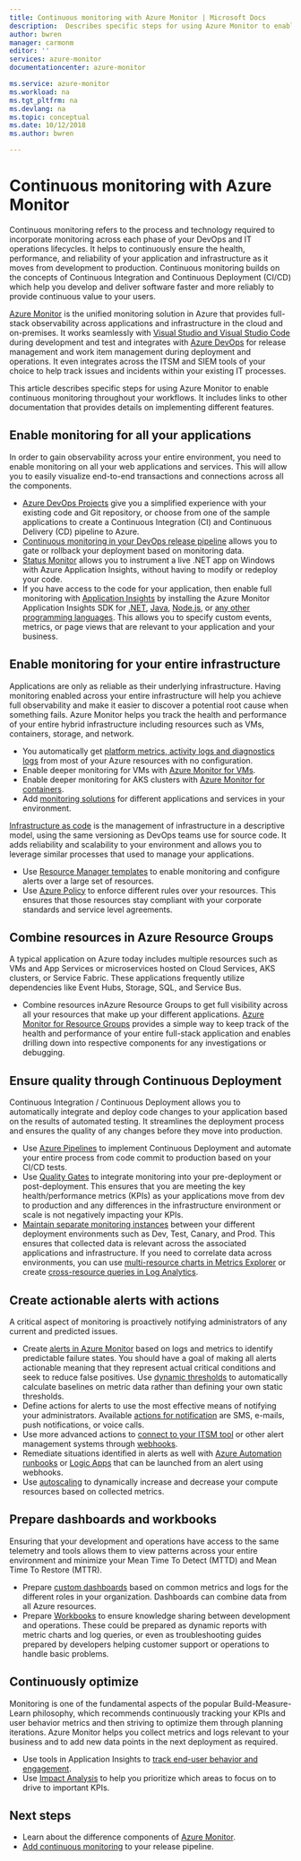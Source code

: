 ```yaml
---
title: Continuous monitoring with Azure Monitor | Microsoft Docs
description:  Describes specific steps for using Azure Monitor to enable Continuous monitoring throughout your workflows.
author: bwren
manager: carmonm
editor: ''
services: azure-monitor
documentationcenter: azure-monitor

ms.service: azure-monitor
ms.workload: na
ms.tgt_pltfrm: na
ms.devlang: na
ms.topic: conceptual
ms.date: 10/12/2018
ms.author: bwren

---
```


# Continuous monitoring with Azure Monitor

Continuous monitoring refers to the process and technology required to incorporate monitoring across each phase of your DevOps and IT operations lifecycles. It helps to continuously ensure the health, performance, and reliability of your application and infrastructure as it moves from development to production. Continuous monitoring builds on the concepts of Continuous Integration and Continuous Deployment (CI/CD) which help you develop and deliver software faster and more reliably to provide continuous value to your users.

[Azure Monitor](overview.md) is the unified monitoring solution in Azure that provides full-stack observability across applications and infrastructure in the cloud and on-premises. It works seamlessly with [Visual Studio and Visual Studio Code](https://visualstudio.microsoft.com/) during development and test and integrates with [Azure DevOps](/azure/devops/user-guide/index) for release management and work item management during deployment and operations. It even integrates across the ITSM and SIEM tools of your choice to help track issues and incidents within your existing IT processes.

This article describes specific steps for using Azure Monitor to enable continuous monitoring throughout your workflows. It includes links to other documentation that provides details on implementing different features.


## Enable monitoring for all your applications
In order to gain observability across your entire environment, you need to enable monitoring on all your web applications and services. This will allow you to easily visualize end-to-end transactions and connections across all the components.

- [Azure DevOps Projects](../devops-project/overview.md) give you a simplified experience with your existing code and Git repository, or choose from one of the sample applications to create a Continuous Integration (CI) and Continuous Delivery (CD) pipeline to Azure.
- [Continuous monitoring in your DevOps release pipeline](../application-insights/app-insights-vsts-continuous-monitoring.md) allows you to gate or rollback your deployment based on monitoring data.
- [Status Monitor](../application-insights/app-insights-monitor-performance-live-website-now.md)  allows you to instrument a live .NET app on Windows with Azure Application Insights, without having to modify or redeploy your code.
- If you have access to the code for your application, then enable full monitoring with [Application Insights](../application-insights/app-insights-overview.md) by installing the Azure Monitor Application Insights SDK for [.NET](../application-insights/quick-monitor-portal.md), [Java](../application-insights/app-insights-java-quick-start.md), [Node.js](../application-insights/app-insights-nodejs-quick-start.md), or [any other programming languages](../application-insights/app-insights-platforms.md). This allows you to specify custom events, metrics, or page views that are relevant to your application and your business.



## Enable monitoring for your entire infrastructure
Applications are only as reliable as their underlying infrastructure. Having monitoring enabled across your entire infrastructure will help you achieve full observability and make it easier to discover a potential root cause when something fails. Azure Monitor helps you track the health and performance of your entire hybrid infrastructure including resources such as VMs, containers, storage, and network.

- You automatically get [platform metrics, activity logs and diagnostics logs](platform/data-sources.md) from most of your Azure resources with no configuration.
- Enable deeper monitoring for VMs with [Azure Monitor for VMs](insights/vminsights-overview.md).
-  Enable deeper monitoring for AKS clusters with [Azure Monitor for containers](insights/container-insights-overview.md).
- Add [monitoring solutions](insights/solutions-inventory.md) for different applications and services in your environment.


[Infrastructure as code](/devops/learn/what-is-infrastructure-as-code) is the management of infrastructure in a descriptive model, using the same versioning as DevOps teams use for source code. It adds reliability and scalability to your environment and allows you to leverage similar processes that used to manage your applications.

-  Use [Resource Manager templates](../azure-monitor/platform/template-workspace-configuration.md) to enable monitoring and configure alerts over a large set of resources.
- Use [Azure Policy](../governance/policy/overview.md) to enforce different rules over your resources. This ensures that those resources stay compliant with your corporate standards and service level agreements. 


##	Combine resources in Azure Resource Groups
A typical application on Azure today includes multiple resources such as VMs and App Services or microservices hosted on Cloud Services, AKS clusters, or Service Fabric. These applications frequently utilize dependencies like Event Hubs, Storage, SQL, and Service Bus.

- Combine resources inAzure Resource Groups to get full visibility across all your resources that make up your different applications. [Azure Monitor for Resource Groups](../monitoring-and-diagnostics/resource-group-insights.md) provides a simple way to keep track of the health and performance of your entire full-stack application and enables drilling down into respective components for any investigations or debugging.

## Ensure quality through Continuous Deployment
Continuous Integration / Continuous Deployment allows you to automatically integrate and deploy code changes to your application based on the results of automated testing. It streamlines the deployment process and ensures the quality of any changes before they move into production.


- Use [Azure Pipelines](/azure/devops/pipelines) to implement Continuous Deployment and automate your entire process from code commit to production based on your CI/CD tests.
- Use [Quality Gates](/devops/pipelines/release/approvals/gates) to integrate monitoring into your pre-deployment or post-deployment. This ensures that you are meeting the key health/performance metrics (KPIs) as your applications move from dev to production and any differences in the infrastructure environment or scale is not negatively impacting your KPIs.
- [Maintain separate monitoring instances](../application-insights/app-insights-separate-resources.md) between your different deployment environments such as Dev, Test, Canary, and Prod. This ensures that collected data is relevant across the associated applications and infrastructure. If you need to correlate data across environments, you can use [multi-resource charts in Metrics Explorer](../monitoring-and-diagnostics/monitoring-metric-charts.md) or create [cross-resource queries in Log Analytics](../log-analytics/log-analytics-cross-workspace-search.md).


## Create actionable alerts with actions
A critical aspect of monitoring is proactively notifying administrators of any current and predicted issues. 

- Create [alerts in Azure Monitor](../monitoring-and-diagnostics/monitoring-overview-alerts.md) based on logs and metrics to identify predictable failure states. You should have a goal of making all alerts actionable meaning that they represent actual critical conditions and seek to reduce false positives. Use [dynamic thresholds](../azure-monitor/platform/alerts-dynamic-thresholds.md) to automatically calculate baselines on metric data rather than defining your own static thresholds. 
- Define actions for alerts to use the most effective means of notifying your administrators. Available [actions for notification](../monitoring-and-diagnostics/monitoring-action-groups.md#create-an-action-group-by-using-the-azure-portal) are SMS, e-mails, push notifications, or voice calls.
- Use more advanced actions to [connect to your ITSM tool](../log-analytics/log-analytics-itsmc-overview.md) or other alert management systems through [webhooks](../monitoring-and-diagnostics/monitoring-activity-log-alerts-webhook.md).
- Remediate situations identified in alerts as well with [Azure Automation runbooks](../automation/automation-webhooks.md) or [Logic Apps](/connectors/custom-connectors/create-webhook-trigger) that can be launched from an alert using webhooks. 
- Use [autoscaling](../monitoring-and-diagnostics/monitor-tutorial-autoscale-performance-schedule.md) to dynamically increase and decrease your compute resources based on collected metrics.

## Prepare dashboards and workbooks
Ensuring that your development and operations have access to the same telemetry and tools allows them to view patterns across your entire environment and minimize your Mean Time To Detect (MTTD) and Mean Time To Restore (MTTR).

- Prepare [custom dashboards](../application-insights/app-insights-tutorial-dashboards.md) based on common metrics and logs for the different roles in your organization. Dashboards can combine data from all Azure resources.
- Prepare [Workbooks](../application-insights/app-insights-usage-workbooks.md) to ensure knowledge sharing between development and operations. These could be prepared as dynamic reports with metric charts and log queries, or even as troubleshooting guides prepared by developers helping customer support or operations to handle basic problems.

## Continuously optimize
 Monitoring is one of the fundamental aspects of the popular Build-Measure-Learn philosophy, which recommends continuously tracking your KPIs and user behavior metrics and then striving to optimize them through planning iterations. Azure Monitor helps you collect metrics and logs relevant to your business and to add new data points in the next deployment as required.

- Use tools in Application Insights to [track end-user behavior and engagement](../application-insights/app-insights-tutorial-users.md).
- Use [Impact Analysis](../application-insights/app-insights-usage-impact.md) to help you prioritize which areas to focus on to drive to important KPIs.


## Next steps

- Learn about the difference components of [Azure Monitor](overview.md).
- [Add continuous monitoring](../application-insights/app-insights-vsts-continuous-monitoring.md) to your release pipeline.